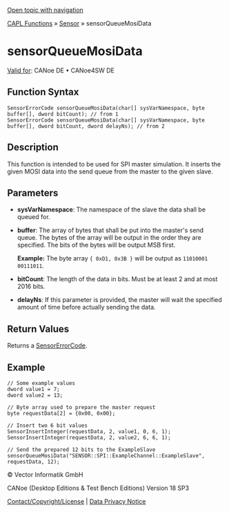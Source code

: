 [Open topic with navigation](../../../../../CANoeDEFamily.htm#Topics/CAPLFunctions/Sensor/Functions/CAPLfunctionSensorQueueMosiData.md)

[CAPL Functions](../../CAPLfunctions.md) » [Sensor](../CAPLfunctionsSensorOverview.md) » sensorQueueMosiData

# sensorQueueMosiData

[Valid for](../../../Shared/FeatureAvailability.md): CANoe DE • CANoe4SW DE

## Function Syntax

```plaintext
SensorErrorCode sensorQueueMosiData(char[] sysVarNamespace, byte buffer[], dword bitCount); // from 1
SensorErrorCode sensorQueueMosiData(char[] sysVarNamespace, byte buffer[], dword bitCount, dword delayNs); // from 2
```

## Description

This function is intended to be used for SPI master simulation. It inserts the given MOSI data into the send queue from the master to the given slave.

## Parameters

- **sysVarNamespace**: The namespace of the slave the data shall be queued for.
- **buffer**: The array of bytes that shall be put into the master's send queue. The bytes of the array will be output in the order they are specified. The bits of the bytes will be output MSB first.

  **Example:** The byte array `{ 0xD1, 0x3B }` will be output as `11010001 00111011`.
- **bitCount**: The length of the data in bits. Must be at least 2 and at most 2016 bits.
- **delayNs**: If this parameter is provided, the master will wait the specified amount of time before actually sending the data.

## Return Values

Returns a [SensorErrorCode](../CAPLfunctionsSensorEnumeration.md).

## Example

```plaintext
// Some example values
dword value1 = 7;
dword value2 = 13;

// Byte array used to prepare the master request
byte requestData[2] = {0x00, 0x00};

// Insert two 6 bit values
SensorInsertInteger(requestData, 2, value1, 0, 6, 1);
SensorInsertInteger(requestData, 2, value2, 6, 6, 1);

// Send the prepared 12 bits to the ExampleSlave
sensorQueueMosiData("SENSOR::SPI::ExampleChannel::ExampleSlave", requestData, 12);
```

© Vector Informatik GmbH

CANoe (Desktop Editions & Test Bench Editions) Version 18 SP3

[Contact/Copyright/License](../../../Shared/ContactCopyrightLicense.md) | [Data Privacy Notice](https://www.vector.com/int/en/company/get-info/privacy-policy/)